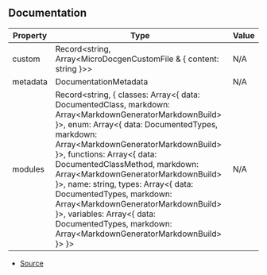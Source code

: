 ## Documentation

| Property | Type                                                                                                                                                                                                                                                                                                                                                                                                                                                                                                                               | Value |
| -------- | ---------------------------------------------------------------------------------------------------------------------------------------------------------------------------------------------------------------------------------------------------------------------------------------------------------------------------------------------------------------------------------------------------------------------------------------------------------------------------------------------------------------------------------- | ----- |
| custom   | Record\<string, Array\<MicroDocgenCustomFile & \{ content: string }>>                                                                                                                                                                                                                                                                                                                                                                                                                                                              | N/A   |
| metadata | DocumentationMetadata                                                                                                                                                                                                                                                                                                                                                                                                                                                                                                              | N/A   |
| modules  | Record\<string, \{ classes: Array\<\{ data: DocumentedClass, markdown: Array\<MarkdownGeneratorMarkdownBuild> }>, enum: Array\<\{ data: DocumentedTypes, markdown: Array\<MarkdownGeneratorMarkdownBuild> }>, functions: Array\<\{ data: DocumentedClassMethod, markdown: Array\<MarkdownGeneratorMarkdownBuild> }>, name: string, types: Array\<\{ data: DocumentedTypes, markdown: Array\<MarkdownGeneratorMarkdownBuild> }>, variables: Array\<\{ data: DocumentedTypes, markdown: Array\<MarkdownGeneratorMarkdownBuild> }> }> | N/A   |

-   [Source](https://github.com/twlite/micro-docgen/blob/e1de794/src/index.ts#L54)

